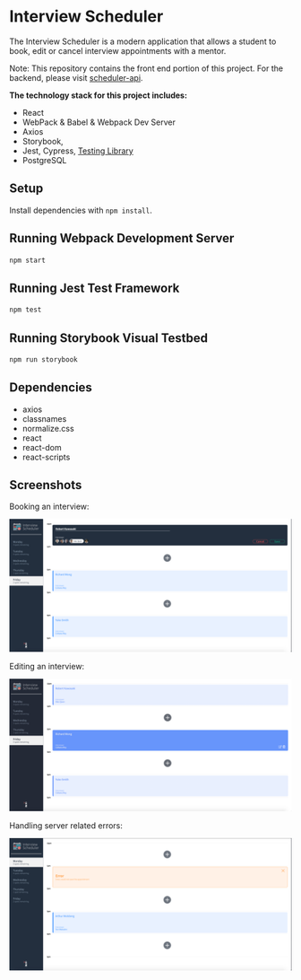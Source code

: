 # Interview Scheduler

The Interview Scheduler is a modern application that allows a student to book, edit or cancel interview appointments with a mentor.

Note: This repository contains the front end portion of this project. For the backend, please visit [scheduler-api](https://github.com/Amazigh-SR/scheduler-api).

**The technology stack for this project includes:**

- React
- WebPack & Babel & Webpack Dev Server
- Axios
- Storybook,
- Jest, Cypress, [Testing Library](https://testing-library.com/)
- PostgreSQL

## Setup

Install dependencies with `npm install`.

## Running Webpack Development Server

```sh
npm start
```

## Running Jest Test Framework

```sh
npm test
```

## Running Storybook Visual Testbed

```sh
npm run storybook
```

## Dependencies

- axios
- classnames
- normalize.css
- react
- react-dom
- react-scripts

## Screenshots

Booking an interview:

![Create an appointment](https://github.com/Amazigh-SR/scheduler/blob/master/docs/Create.png?raw=true)

Editing an interview:

![Edit an appointment](https://github.com/Amazigh-SR/scheduler/blob/master/docs/Edit.png?raw=true)

Handling server related errors:

![Error Handling](https://github.com/Amazigh-SR/scheduler/blob/master/docs/Error_Handling.png?raw=true)
